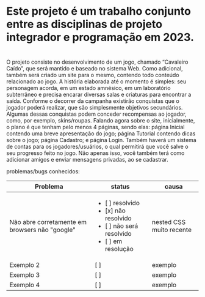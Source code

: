 # Este projeto é um trabalho conjunto entre as disciplinas de projeto integrador e programação em 2023. <h1>

O projeto consiste no desenvolvimento de um jogo, chamado “Cavaleiro Caído”, que será mantido e baseado no sistema Web. Como adicional, também será criado um site para o mesmo, contendo todo conteúdo relacionado ao jogo.
A história elaborada até o momento é simples: seu personagem acorda, em um estado amnésico, em um laboratório subterrâneo e precisa encarar diversas salas e criaturas para encontrar a saída.
Conforme o decorrer da campanha  existirão conquistas que o jogador poderá realizar, que são simplesmente objetivos secundários. Algumas dessas conquistas podem conceder recompensas ao jogador, como, por exemplo, skins/roupas.
Falando agora sobre o site, inicialmente, o plano é que tenham pelo menos 4 páginas, sendo elas: página Inicial contendo uma breve apresentação do jogo; página Tutorial contendo dicas sobre o jogo; página Cadastro; e página Login. Também haverá um sistema de contas para os jogadores/usuários, o qual permitirá que você salve o seu progresso feito no jogo. Não apenas isso, você também terá como adicionar amigos e enviar mensagens privadas, ao se cadastrar. 
  

problemas/bugs conhecidos:
  
  
  Problema  | status  | causa
----------- | ------------- | -----------
Não abre corretamente em browsers não "google"   |<ul><li>[ ] resolvido</li><li>[x] não resolvido</li><li>[ ] não será resolvido</li><li>[ ] em resolução</li>    | nested CSS muito recente
Exemplo 2   | [ ]       | exemplo
Exemplo 3   | [ ]       | exemplo
Exemplo 4   | [ ]       | exemplo
  
